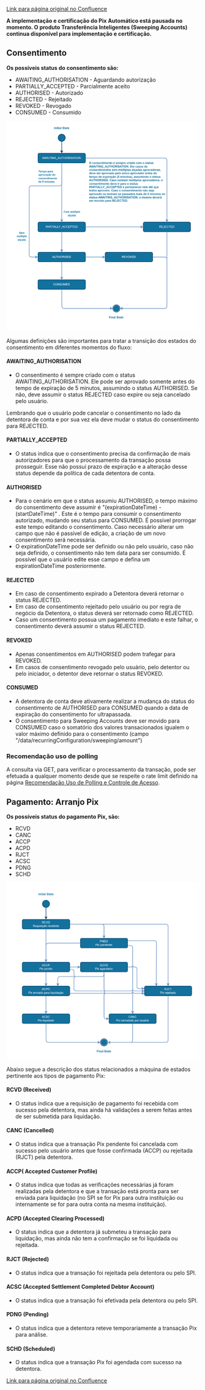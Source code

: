 [Link para página original no Confluence](https://openfinancebrasil.atlassian.net/wiki/spaces/OF/pages/239370315)

**A implementação e certificação do Pix Automático está pausada no momento. O produto Transferência Inteligentes (Sweeping Accounts) continua disponível para implementação e certificação.**

## **Consentimento**

**Os possíveis status do consentimento são:**

- AWAITING\_AUTHORISATION - Aguardando autorização
- PARTIALLY\_ACCEPTED - Parcialmente aceito
- AUTHORISED - Autorizado
- REJECTED - Rejeitado
- REVOKED - Revogado
- CONSUMED - Consumido

![att239370366](M%c3%a1quina%20de%20Estados%20-%20v1.0.0-beta.5%20-%20[SV]%20Pagamentos%20Autom%c3%a1ticos/attachments/image-20231106-150119.png)

Algumas definições são importantes para tratar a transição dos estados do consentimento em diferentes momentos do fluxo:

#### AWAITING\_AUTHORISATION

- O consentimento é sempre criado com o status AWAITING\_AUTHORISATION. Ele pode ser aprovado somente antes do tempo de expiração de 5 minutos, assumindo o status AUTHORISED. Se não, deve assumir o status REJECTED caso expire ou seja cancelado pelo usuário.

Lembrando que o usuário pode cancelar o consentimento no lado da detentora de conta e por sua vez ela deve mudar o status do consentimento para REJECTED.

#### PARTIALLY\_ACCEPTED

- O status indica que o consentimento precisa da confirmação de mais autorizadores para que o processamento da transação possa prosseguir. Esse não possui prazo de expiração e a alteração desse status depende da política de cada detentora de conta.

#### AUTHORISED

- Para o cenário em que o status assumiu AUTHORISED, o tempo máximo do consentimento deve assumir é "(expirationDateTime) - (startDateTime)" . Este é o tempo para consumir o consentimento autorizado, mudando seu status para CONSUMED. É possível prorrogar este tempo editando o consentimento. Caso necessário alterar um campo que não é passível de edição, a criação de um novo consentimento será necessária.
- O expirationDateTime pode ser definido ou não pelo usuário, caso não seja definido, o consentimento não tem data para ser consumido. É possível que o usuário edite esse campo e defina um expirationDateTime posteriormente.

#### REJECTED

- Em caso de consentimento expirado a Detentora deverá retornar o status REJECTED.
- Em caso de consentimento rejeitado pelo usuário ou por regra de negócio da Detentora, o status deverá ser retornado como REJECTED.
- Caso um consentimento possua um pagamento imediato e este falhar, o consentimento deverá assumir o status REJECTED.

#### REVOKED

- Apenas consentimentos em AUTHORISED podem trafegar para REVOKED.
- Em casos de consentimento revogado pelo usuário, pelo detentor ou pelo iniciador, o detentor deve retornar o status REVOKED.

#### CONSUMED

- A detentora de conta deve ativamente realizar a mudança do status do consentimento de AUTHORISED para CONSUMED quando a data de expiração do consentimento for ultrapassada.
- O consentimento para Sweeping Accounts deve ser movido para CONSUMED caso o somatório dos valores transacionados igualem o valor máximo definido para o consentimento (campo "/data/recurringConfiguration/sweeping/amount")

### Recomendação uso de polling

A consulta via GET, para verificar o processamento da transação, pode ser efetuada a qualquer momento desde que se respeite o rate limit definido na página [Recomendação Uso de Polling e Controle de Acesso](../../../../../../../../../OF/Open%20Finance%20Brasil/Especifica%c3%a7%c3%b5es%20de%20APIs/Servi%c3%a7os%20-%20SV/[SV]%20Inicia%c3%a7%c3%a3o%20de%20Pagamentos/[SV]%20API%20-%20Pagamentos%20Autom%c3%a1ticos/Hist%c3%b3rico%20de%20Especifica%c3%a7%c3%b5es%20-%20[SV]%20Pagamentos%20Autom%c3%a1ticos/v1.0.0-beta.5%20%e2%80%93%20[SV]%20Pagamentos%20Autom%c3%a1ticos/Informa%c3%a7%c3%b5es%20Gerais%20-%20[SV]%20Pagamentos%20Autom%c3%a1ticos%20-%20v1.0.0-beta.5/Recomenda%c3%a7%c3%a3o%20Uso%20de%20Polling%20e%20Controle%20de%20Acesso%20-%20v1.0.0-beta.5%20-%20[SV]%20Pagamentos%20Autom%c3%a1ticos).

## **Pagamento: Arranjo Pix**

**Os possíveis status do pagamento Pix, são:**

- RCVD
- CANC
- ACCP
- ACPD
- RJCT
- ACSC
- PDNG
- SCHD

![att239370327](M%c3%a1quina%20de%20Estados%20-%20v1.0.0-beta.5%20-%20[SV]%20Pagamentos%20Autom%c3%a1ticos/attachments/image-20231122-132829.png)

Abaixo segue a descrição dos status relacionados a máquina de estados pertinente aos tipos de pagamento Pix:

#### RCVD (Received)

- O status indica que a requisição de pagamento foi recebida com sucesso pela detentora, mas ainda há validações a serem feitas antes de ser submetida para liquidação.

#### CANC (Cancelled)

- O status indica que a transação Pix pendente foi cancelada com sucesso pelo usuário antes que fosse confirmada (ACCP) ou rejeitada (RJCT) pela detentora.

#### ACCP( Accepted Customer Profile)

- O status indica que todas as verificações necessárias já foram realizadas pela detentora e que a transação está pronta para ser enviada para liquidação (no SPI se for Pix para outra instituição ou internamente se for para outra conta na mesma instituição).

#### ACPD (Accepted Clearing Processed)

- O status indica que a detentora já submeteu a transação para liquidação, mas ainda não tem a confirmação se foi liquidada ou rejeitada.

#### RJCT (Rejected)

- O status indica que a transação foi rejeitada pela detentora ou pelo SPI.

#### ACSC (Accepted Settlement Completed Debtor Account)

- O status indica que a transação foi efetivada pela detentora ou pelo SPI.

#### PDNG (Pending)

- O status indica que a detentora reteve temporariamente a transação Pix para análise.

#### SCHD (Scheduled)

- O status indica que a transação Pix foi agendada com sucesso na detentora.

[Link para página original no Confluence](https://openfinancebrasil.atlassian.net/wiki/spaces/OF/pages/239370315)